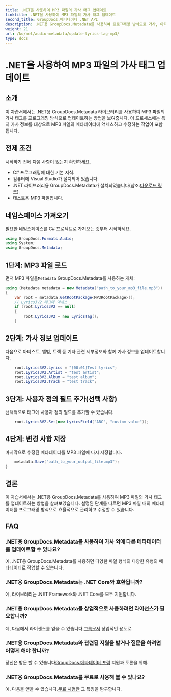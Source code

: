 ```yaml
---
title: .NET을 사용하여 MP3 파일의 가사 태그 업데이트
linktitle: .NET을 사용하여 MP3 파일의 가사 태그 업데이트
second_title: GroupDocs.메타데이터 .NET API
description: .NET용 GroupDocs.Metadata를 사용하여 프로그래밍 방식으로 가사, 아티스트, 앨범 세부 정보 등 MP3 파일 메타데이터를 업데이트하는 방법을 알아보세요.
weight: 21
url: /ko/net/audio-metadata/update-lyrics-tag-mp3/
type: docs
---
```

# .NET을 사용하여 MP3 파일의 가사 태그 업데이트

## 소개
이 자습서에서는 .NET용 GroupDocs.Metadata 라이브러리를 사용하여 MP3 파일의 가사 태그를 프로그래밍 방식으로 업데이트하는 방법을 보여줍니다. 이 프로세스에는 특히 가사 정보를 대상으로 MP3 파일의 메타데이터에 액세스하고 수정하는 작업이 포함됩니다.
## 전제 조건
시작하기 전에 다음 사항이 있는지 확인하세요.
- C# 프로그래밍에 대한 기본 지식.
- 컴퓨터에 Visual Studio가 설치되어 있습니다.
-  .NET 라이브러리용 GroupDocs.Metadata가 설치되었습니다(참조:[다운로드 링크](https://releases.groupdocs.com/metadata/net/)).
- 테스트용 MP3 파일입니다.

## 네임스페이스 가져오기
필요한 네임스페이스를 C# 프로젝트로 가져오는 것부터 시작하세요.
```csharp
using GroupDocs.Formats.Audio;
using System;
using GroupDocs.Metadata;
```
## 1단계: MP3 파일 로드
 먼저 MP3 파일을`Metadata` GroupDocs.Metadata를 사용하는 개체:
```csharp
using (Metadata metadata = new Metadata("path_to_your_mp3_file.mp3"))
{
    var root = metadata.GetRootPackage<MP3RootPackage>();
    // Lyrics3V2 태그에 액세스
    if (root.Lyrics3V2 == null)
    {
        root.Lyrics3V2 = new LyricsTag();
    }
```
## 2단계: 가사 정보 업데이트
다음으로 아티스트, 앨범, 트랙 등 기타 관련 세부정보와 함께 가사 정보를 업데이트합니다.
```csharp
    root.Lyrics3V2.Lyrics = "[00:01]Test lyrics";
    root.Lyrics3V2.Artist = "test artist";
    root.Lyrics3V2.Album = "test album";
    root.Lyrics3V2.Track = "test track";
```
## 3단계: 사용자 정의 필드 추가(선택 사항)
선택적으로 태그에 사용자 정의 필드를 추가할 수 있습니다.
```csharp
    root.Lyrics3V2.Set(new LyricsField("ABC", "custom value"));
```
## 4단계: 변경 사항 저장
마지막으로 수정된 메타데이터를 MP3 파일에 다시 저장합니다.
```csharp
    metadata.Save("path_to_your_output_file.mp3");
}
```

## 결론
이 자습서에서는 .NET용 GroupDocs.Metadata를 사용하여 MP3 파일의 가사 태그를 업데이트하는 방법을 살펴보았습니다. 설명된 단계를 따르면 MP3 파일 내의 메타데이터를 프로그래밍 방식으로 효율적으로 관리하고 수정할 수 있습니다.

## FAQ
### .NET용 GroupDocs.Metadata를 사용하여 가사 외에 다른 메타데이터를 업데이트할 수 있나요?
예, .NET용 GroupDocs.Metadata를 사용하면 다양한 파일 형식의 다양한 유형의 메타데이터로 작업할 수 있습니다.
### .NET용 GroupDocs.Metadata는 .NET Core와 호환됩니까?
예, 라이브러리는 .NET Framework와 .NET Core를 모두 지원합니다.
### .NET용 GroupDocs.Metadata를 상업적으로 사용하려면 라이선스가 필요합니까?
 예, 다음에서 라이센스를 얻을 수 있습니다.[그룹문서](https://purchase.groupdocs.com/buy) 상업적인 용도로.
### .NET용 GroupDocs.Metadata와 관련된 지원을 받거나 질문을 하려면 어떻게 해야 합니까?
 당신은 방문 할 수 있습니다[GroupDocs.메타데이터 포럼](https://forum.groupdocs.com/c/metadata/14) 지원과 토론을 위해.
### .NET용 GroupDocs.Metadata를 무료로 사용해 볼 수 있나요?
 예, 다음을 얻을 수 있습니다.[무료 시험판](https://releases.groupdocs.com/) 그 특징을 탐구합니다.